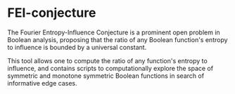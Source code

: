 # FEI-conjecture

The Fourier Entropy-Influence Conjecture is a prominent open problem in Boolean analysis, proposing that the ratio of any Boolean function's entropy to influence is bounded by a universal constant.

This tool allows one to compute the ratio of any function's entropy to influence, and contains scripts to computationally explore the space of symmetric and monotone symmetric Boolean functions in search of informative edge cases.
